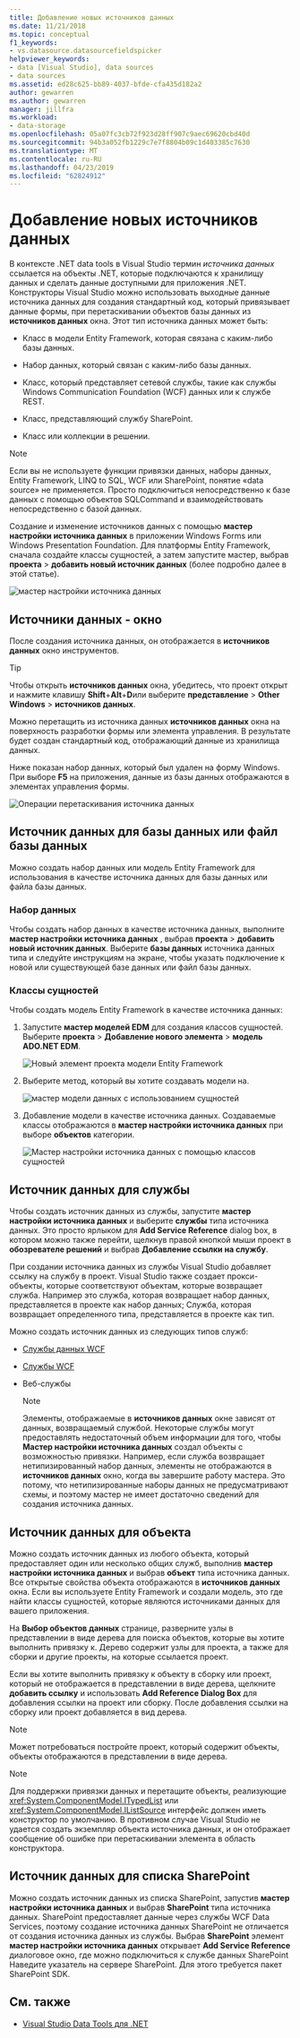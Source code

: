 ```yaml
---
title: Добавление новых источников данных
ms.date: 11/21/2018
ms.topic: conceptual
f1_keywords:
- vs.datasource.datasourcefieldspicker
helpviewer_keywords:
- data [Visual Studio], data sources
- data sources
ms.assetid: ed28c625-bb89-4037-bfde-cfa435d182a2
author: gewarren
ms.author: gewarren
manager: jillfra
ms.workload:
- data-storage
ms.openlocfilehash: 05a07fc3cb72f923d28ff907c9aec69620cbd40d
ms.sourcegitcommit: 94b3a052fb1229c7e7f8804b09c1d403385c7630
ms.translationtype: MT
ms.contentlocale: ru-RU
ms.lasthandoff: 04/23/2019
ms.locfileid: "62824912"
---
```

# <a name="add-new-data-sources"></a>Добавление новых источников данных

В контексте .NET data tools в Visual Studio термин *источника данных* ссылается на объекты .NET, которые подключаются к хранилищу данных и сделать данные доступными для приложения .NET. Конструкторы Visual Studio можно использовать выходные данные источника данных для создания стандартный код, который привязывает данные формы, при перетаскивании объектов базы данных из **источников данных** окна. Этот тип источника данных может быть:

- Класс в модели Entity Framework, которая связана с каким-либо базы данных.

- Набор данных, который связан с каким-либо базы данных.

- Класс, который представляет сетевой службы, такие как службы Windows Communication Foundation (WCF) данных или к службе REST.

- Класс, представляющий службу SharePoint.

- Класс или коллекции в решении.

> [!NOTE]
> Если вы не используете функции привязки данных, наборы данных, Entity Framework, LINQ to SQL, WCF или SharePoint, понятие «data source» не применяется. Просто подключиться непосредственно к базе данных с помощью объектов SQLCommand и взаимодействовать непосредственно с базой данных.

Создание и изменение источников данных с помощью **мастер настройки источника данных** в приложении Windows Forms или Windows Presentation Foundation. Для платформы Entity Framework, сначала создайте классы сущностей, а затем запустите мастер, выбрав **проекта** > **добавить новый источник данных** (более подробно далее в этой статье).

![мастер настройки источника данных](../data-tools/media/data-source-configuration-wizard.png)

## <a name="data-sources-window"></a>Источники данных - окно

После создания источника данных, он отображается в **источников данных** окно инструментов.

> [!TIP]
> Чтобы открыть **источников данных** окна, убедитесь, что проект открыт и нажмите клавишу **Shift**+**Alt**+**D**или выберите **представление** > **Other Windows** > **источников данных**.

Можно перетащить из источника данных **источников данных** окна на поверхность разработки формы или элемента управления. В результате будет создан стандартный код, отображающий данные из хранилища данных.

Ниже показан набор данных, который был удален на форму Windows. При выборе **F5** на приложения, данные из базы данных отображаются в элементах управления формы.

![Операции перетаскивания источника данных](../data-tools/media/raddata-data-source-drag-operation.png)

## <a name="data-source-for-a-database-or-a-database-file"></a>Источник данных для базы данных или файл базы данных

Можно создать набор данных или модель Entity Framework для использования в качестве источника данных для базы данных или файла базы данных.

### <a name="dataset"></a>Набор данных

Чтобы создать набор данных в качестве источника данных, выполните **мастер настройки источника данных** , выбрав **проекта** > **добавить новый источник данных**. Выберите **базы данных** источника данных типа и следуйте инструкциям на экране, чтобы указать подключение к новой или существующей базе данных или файл базы данных.

### <a name="entity-classes"></a>Классы сущностей

Чтобы создать модель Entity Framework в качестве источника данных:

1. Запустите **мастер моделей EDM** для создания классов сущностей. Выберите **проекта** > **Добавление нового элемента** > **модель ADO.NET EDM**.

   ![Новый элемент проекта модели Entity Framework](../data-tools/media/raddata-new-entity-framework-model-project-item.png)

1. Выберите метод, который вы хотите создавать модели на.

   ![мастер модели данных с использованием сущностей](../data-tools/media/raddata-entity-data-model-wizard.png)

1. Добавление модели в качестве источника данных. Создаваемые классы отображаются в **мастер настройки источника данных** при выборе **объектов** категории.

   ![Мастер настройки источника данных с помощью классов сущностей](../data-tools/media/raddata-data-source-configuration-wizard-with-entity-classes.png)

## <a name="data-source-for-a-service"></a>Источник данных для службы

Чтобы создать источник данных из службы, запустите **мастер настройки источника данных** и выберите **службы** типа источника данных. Это просто ярлыком для **Add Service Reference** dialog box, в котором можно также перейти, щелкнув правой кнопкой мыши проект в **обозревателе решений** и выбрав **Добавление ссылки на службу**.

При создании источника данных из службы Visual Studio добавляет ссылку на службу в проект. Visual Studio также создает прокси-объекты, которые соответствуют объектам, которые возвращает служба. Например это служба, которая возвращает набор данных, представляется в проекте как набор данных; Служба, которая возвращает определенного типа, представляется в проекте как тип.

Можно создать источник данных из следующих типов служб:

- [Службы данных WCF](/dotnet/framework/data/wcf/wcf-data-services-overview)

- [Службы WCF](../data-tools/windows-communication-foundation-services-and-wcf-data-services-in-visual-studio.md)

- Веб-службы

    > [!NOTE]
    > Элементы, отображаемые в **источников данных** окне зависят от данных, возвращаемый службой. Некоторые службы могут предоставлять недостаточный объем информации для того, чтобы **Мастер настройки источника данных** создал объекты с возможностью привязки. Например, если служба возвращает нетипизированный набор данных, элементы не отображаются в **источников данных** окно, когда вы завершите работу мастера. Это потому, что нетипизированные наборы данных не предусматривают схемы, и поэтому мастер не имеет достаточно сведений для создания источника данных.

## <a name="data-source-for-an-object"></a>Источник данных для объекта

Можно создать источник данных из любого объекта, который предоставляет один или несколько общих служб, выполнив **мастер настройки источника данных** и выбрав **объект** типа источника данных. Все открытые свойства объекта отображаются в **источников данных** окна. Если вы используете Entity Framework и создали модель, это где найти классы сущностей, которые являются источниками данных для вашего приложения.

На **Выбор объектов данных** странице, разверните узлы в представлении в виде дерева для поиска объектов, которые вы хотите выполнить привязку к. Дерево содержит узлы для проекта, а также для сборки и другие проекты, на которые ссылается проект.

Если вы хотите выполнить привязку к объекту в сборку или проект, который не отображается в представлении в виде дерева, щелкните **добавить ссылку** и использовать **Add Reference Dialog Box** для добавления ссылки на проект или сборку. После добавления ссылки на сборку или проект добавляется в вид дерева.

> [!NOTE]
> Может потребоваться постройте проект, который содержит объекты, объекты отображаются в представлении в виде дерева.

> [!NOTE]
> Для поддержки привязки данных и перетащите объекты, реализующие <xref:System.ComponentModel.ITypedList> или <xref:System.ComponentModel.IListSource> интерфейс должен иметь конструктор по умолчанию. В противном случае Visual Studio не удается создать экземпляр объекта источника данных, и он отображает сообщение об ошибке при перетаскивании элемента в область конструктора.

## <a name="data-source-for-a-sharepoint-list"></a>Источник данных для списка SharePoint

Можно создать источник данных из списка SharePoint, запустив **мастер настройки источника данных** и выбрав **SharePoint** типа источника данных. SharePoint предоставляет данные через службы WCF Data Services, поэтому создание источника данных SharePoint не отличается от создания источника данных из службы. Выбрав **SharePoint** элемент **мастер настройки источника данных** открывает **Add Service Reference** диалоговое окно, где можно подключиться к службе данных SharePoint Наведите указатель на сервере SharePoint. Для этого требуется пакет SharePoint SDK.

## <a name="see-also"></a>См. также

- [Visual Studio Data Tools для .NET](../data-tools/visual-studio-data-tools-for-dotnet.md)